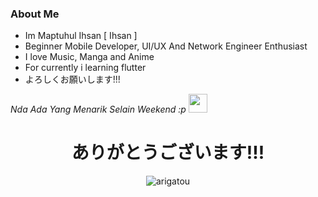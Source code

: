 ### About Me

 - Im Maptuhul Ihsan [ Ihsan ]
 - Beginner Mobile Developer, UI/UX And Network Engineer Enthusiast
 - I love Music, Manga and Anime
 - For currently i learning flutter
 - よろしくお願いします!!!

<p><em>Nda Ada Yang Menarik Selain Weekend :p <img src="https://media.giphy.com/media/WUlplcMpOCEmTGBtBW/giphy.gif" width="30"> </em></p>
 
 <div align="center">
  <h1>ありがとうございます!!!</h1> 
   <img src="https://media.tenor.com/pMZ59iJGzG4AAAAC/lovelab-anime.gif" alt="arigatou"/>
 </div>

